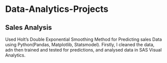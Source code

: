 # Data-Analytics-Projects

## Sales Analysis
Used Holt’s Double Exponential Smoothing Method for Predicting sales Data using Python(Pandas,
Matplotlib, Statsmodel).
Firstly, I cleaned the data, adn then trained and tested for predictions, and analysed data in SAS Visual Analytics.
